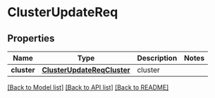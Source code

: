 # ClusterUpdateReq

## Properties
Name | Type | Description | Notes
------------ | ------------- | ------------- | -------------
**cluster** | [**ClusterUpdateReqCluster**](ClusterUpdateReqCluster.md) | cluster | 

[[Back to Model list]](../README.md#documentation-for-models) [[Back to API list]](../README.md#documentation-for-api-endpoints) [[Back to README]](../README.md)


